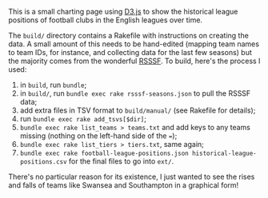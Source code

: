 This is a small charting page using [D3.js][d3] to show the historical
league positions of football clubs in the English leagues over time.

The `build/` directory contains a Rakefile with instructions on
creating the data. A small amount of this needs to be hand-edited
(mapping team names to team IDs, for instance, and collecting data for
the last few seasons) but the majority comes from the wonderful
[RSSSF][rsssf]. To build, here's the process I used:

1. in `build`, run `bundle`;
2. in `build/`, run `bundle exec rake rsssf-seasons.json` to pull the
   RSSSF data;
3. add extra files in TSV format to `build/manual/` (see Rakefile for
   details);
4. run `bundle exec rake add_tsvs[$dir]`;
5. `bundle exec rake list_teams > teams.txt` and add keys to any teams
   missing (nothing on the left-hand side of the `=`);
6. `bundle exec rake list_tiers > tiers.txt`, same again;
7. `bundle exec rake football-league-positions.json
   historical-league-positions.csv` for the final files to go into `ext/`.

There's no particular reason for its existence, I just wanted to see
the rises and falls of teams like Swansea and Southampton in a
graphical form!

[d3]: http://d3js.org/
[rsssf]: http://www.rsssf.com/
